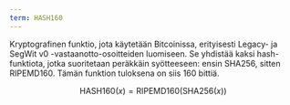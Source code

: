 ```yaml
---
term: HASH160
---
```


Kryptografinen funktio, jota käytetään Bitcoinissa, erityisesti Legacy- ja SegWit v0 -vastaanotto-osoitteiden luomiseen. Se yhdistää kaksi hash-funktiota, jotka suoritetaan peräkkäin syötteeseen: ensin SHA256, sitten RIPEMD160. Tämän funktion tuloksena on siis 160 bittiä.

$$\text{HASH160}(x) = \text{RIPEMD160}(\text{SHA256}(x))$$